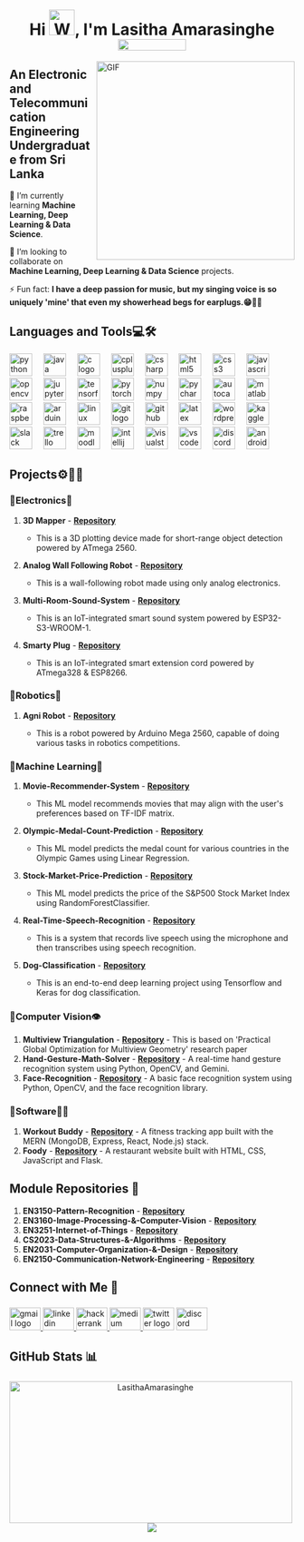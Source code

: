 <!--

-->

<h1 align="center">Hi <img src="https://raw.githubusercontent.com/nixin72/nixin72/master/wave.gif" 
         alt="Waving hand animated gif"
         height="45"
         width="45" />, I'm Lasitha Amarasinghe <div><img align="center" src="https://komarev.com/ghpvc/?username=LasithaAmarasinghe&color=brightgreen&label=Profile+Views" height="20" width="120">
</div></h1> 

<img align="right" alt="GIF" src="https://user-images.githubusercontent.com/75851313/151668395-5591532b-28da-46a6-9476-7c9694bcb60e.gif" width="350"/>

<h2 align="left">An Electronic and Telecommunication Engineering Undergraduate from Sri Lanka</h2>

<!-- ![Profile Stats](https://komarev.com/ghpvc/?username=geekyprawins&color=green)
 -->

 🔭 I’m currently learning **Machine Learning, Deep Learning & Data Science**.</br>

 👯 I’m looking to collaborate on **Machine Learning, Deep Learning & Data Science** projects.</br>

 ⚡ Fun fact: **I have a deep passion for music, but my singing voice is so uniquely 'mine' that even my showerhead begs for earplugs.😁🚿🎶**</br>

###

## Languages and Tools💻🛠️
<!-- <h3 align="left">Languages and Tools:</h3> -->
<div align="left">
  <img src="https://cdn.jsdelivr.net/gh/devicons/devicon/icons/python/python-original.svg" height="40" alt="python logo"  />
  <img width="12" />
  <img src="https://skillicons.dev/icons?i=java" height="40" alt="java logo"  />
  <img width="12" />
  <img src="https://skillicons.dev/icons?i=c" height="40" alt="c logo"  />
  <img width="12" />
  <img src="https://cdn.jsdelivr.net/gh/devicons/devicon/icons/cplusplus/cplusplus-original.svg" height="40" alt="cplusplus logo"  />
  <img width="12" />
  <img src="https://skillicons.dev/icons?i=cs" height="40" alt="csharp logo"  />
  <img width="12" />
  <img src="https://skillicons.dev/icons?i=html" height="40" alt="html5 logo"  />
  <img width="12" />
  <img src="https://skillicons.dev/icons?i=css" height="40" alt="css3 logo"  />
  <img width="12" />
  <img src="https://skillicons.dev/icons?i=js" height="40" alt="javascript logo"  />
  <img width="12" />
  <img src="https://skillicons.dev/icons?i=opencv" height="40" alt="opencv logo"  />
  <img width="12" />
  <img src="https://cdn.simpleicons.org/jupyter/F37626" height="40" alt="jupyter logo"  />
  <img width="12" />
  <img src="https://cdn.simpleicons.org/tensorflow/FF6F00" height="40" alt="tensorflow logo"  />
  <img width="12" />
  <img src="https://skillicons.dev/icons?i=pytorch" height="40" alt="pytorch logo"  />
  <img width="12" />
  <img src="https://cdn.jsdelivr.net/gh/devicons/devicon/icons/numpy/numpy-original.svg" height="40" alt="numpy logo"  />
  <img width="12" />
  <img src="https://cdn.jsdelivr.net/gh/devicons/devicon/icons/pycharm/pycharm-original.svg" height="40" alt="pycharm logo"  />
  <img width="12" />
  <img src="https://skillicons.dev/icons?i=autocad" height="40" alt="autocad logo"  />
  <img width="12" />
  <img src="https://skillicons.dev/icons?i=matlab" height="40" alt="matlab logo"  />
  <img width="12" />
  <img src="https://cdn.jsdelivr.net/gh/devicons/devicon/icons/raspberrypi/raspberrypi-original.svg" height="40" alt="raspberrypi logo"  />
  <img width="12" />
  <img src="https://skillicons.dev/icons?i=arduino" height="40" alt="arduino logo"  />
  <img width="12" />
  <img src="https://skillicons.dev/icons?i=linux" height="40" alt="linux logo"  />
  <img width="12" />
  <img src="https://cdn.jsdelivr.net/gh/devicons/devicon/icons/git/git-original.svg" height="40" alt="git logo"  />
  <img width="12" />
  <img src="https://cdn.jsdelivr.net/gh/devicons/devicon/icons/github/github-original.svg" height="40" alt="github logo"  />
  <img width="12" />
  <img src="https://skillicons.dev/icons?i=latex" height="40" alt="latex logo"  />
  <img width="12" />
  <img src="https://cdn.simpleicons.org/wordpress/21759B" height="40" alt="wordpress logo"  />
  <img width="12" />
  <img src="https://cdn.jsdelivr.net/gh/devicons/devicon/icons/kaggle/kaggle-original.svg" height="40" alt="kaggle logo"  />
  <img width="12" />
  <img src="https://cdn.jsdelivr.net/gh/devicons/devicon/icons/slack/slack-original.svg" height="40" alt="slack logo"  />
  <img width="12" />
  <img src="https://cdn.jsdelivr.net/gh/devicons/devicon/icons/trello/trello-plain.svg" height="40" alt="trello logo"  />
  <img width="12" />
  <img src="https://cdn.jsdelivr.net/gh/devicons/devicon/icons/moodle/moodle-original.svg" height="40" alt="moodle logo"  />
  <img width="12" />
  <img src="https://cdn.simpleicons.org/intellijidea/000000" height="40" alt="intellij logo"  />
  <img width="12" />
  <img src="https://skillicons.dev/icons?i=visualstudio" height="40" alt="visualstudio logo"  />
  <img width="12" />
  <img src="https://cdn.jsdelivr.net/gh/devicons/devicon/icons/vscode/vscode-original.svg" height="40" alt="vscode logo"  />
  <img width="12" />
  <img src="https://skillicons.dev/icons?i=discord" height="40" alt="discord logo"  />
  <img width="12" />
  <img src="https://cdn.simpleicons.org/android/3DDC84" height="40" alt="android logo"  />
  <img width="12" />

  
</div>

###

<div align="left">
</div>

###


##  Projects⚙️🧑‍💻

### 💠Electronics📱

1. **3D Mapper** - **[Repository](https://github.com/LasithaAmarasinghe/3D-Mapper)**
   - This is a 3D plotting device made for short-range object detection powered by ATmega 2560.

2. **Analog Wall Following Robot** - **[Repository](https://github.com/LasithaAmarasinghe/Analog-Wall-Follow-Robot)**
   - This is a wall-following robot made using only analog electronics.
     
3. **Multi-Room-Sound-System** - **[Repository](https://github.com/Multi-Room-Sound-System-AURA)**
   - This is an IoT-integrated smart sound system powered by ESP32-S3-WROOM-1.

4. **Smarty Plug** -  **[Repository](https://github.com/LasithaAmarasinghe/Smarty-Plug)**
   - This is an IoT-integrated smart extension cord powered by ATmega328 & ESP8266.
   
### 💠Robotics🤖

1. **Agni Robot** - **[Repository](https://github.com/LasithaAmarasinghe/Agni-Robot)**

   - This is a robot powered by Arduino Mega 2560, capable of doing various tasks in robotics competitions.

### 💠Machine Learning🧠
 
1. **Movie-Recommender-System** - **[Repository](https://github.com/LasithaAmarasinghe/Movie-Recommender-System)**
   - This ML model recommends movies that may align with the user's preferences based on TF-IDF matrix.
     
2. **Olympic-Medal-Count-Prediction** - **[Repository](https://github.com/LasithaAmarasinghe/Olympic-Medal-Count-Prediction)**
   - This ML model predicts the medal count for various countries in the Olympic Games using Linear Regression.
     
3. **Stock-Market-Price-Prediction** - **[Repository](https://github.com/LasithaAmarasinghe/Stock-Market-Price-Prediction)**
   - This ML model predicts the price of the S&P500 Stock Market Index using RandomForestClassifier. 

4. **Real-Time-Speech-Recognition** - **[Repository](https://github.com/LasithaAmarasinghe/Real-Time-Speech-Recognition)**
   - This is a system that records live speech using the microphone and then transcribes using speech recognition.
  
5. **Dog-Classification** - **[Repository](https://github.com/LasithaAmarasinghe/Dog-Classification-with-Tensorflow)**
   - This is an end-to-end deep learning project using Tensorflow and Keras for dog classification.

### 💠Computer Vision👁️
1. **Multiview Triangulation** - **[Repository](https://github.com/LasithaAmarasinghe/EN3160-Image-Processing-Computer-Vision/tree/main/Project)** - This is based on 'Practical Global Optimization for Multiview Geometry' research paper 
2. **Hand-Gesture-Math-Solver** - **[Repository](https://github.com/LasithaAmarasinghe/Hand-Gesture-Math-Solver)** - A real-time hand gesture recognition system using Python, OpenCV, and Gemini. 
3. **Face-Recognition** - **[Repository](https://github.com/LasithaAmarasinghe/Face-Recognition)** - A basic face recognition system using Python, OpenCV, and the face recognition library. 

### 💠Software🧑‍💻
1. **Workout Buddy** - **[Repository](https://github.com/LasithaAmarasinghe/Workout-Buddy)** - A fitness tracking app built with the MERN (MongoDB, Express, React, Node.js) stack.
2. **Foody** - **[Repository](https://github.com/LasithaAmarasinghe/Foody)** - A restaurant website built with HTML, CSS, JavaScript and Flask.
     
## Module Repositories 📖

1. **EN3150-Pattern-Recognition** - **[Repository](https://github.com/LasithaAmarasinghe/EN3150-Pattern-Recognition)**
2. **EN3160-Image-Processing-&-Computer-Vision** - **[Repository](https://github.com/LasithaAmarasinghe/EN3160-Image-Processing-Computer-Vision)**
3. **EN3251-Internet-of-Things** - **[Repository](https://github.com/LasithaAmarasinghe/EN3251-Internet-of-Things)**
4. **CS2023-Data-Structures-&-Algorithms** - **[Repository](https://github.com/LasithaAmarasinghe/CS-2023-Data-Structures-Algorithms)**
5. **EN2031-Computer-Organization-&-Design** - **[Repository](https://github.com/LasithaAmarasinghe/EN2031-Computer-Organization-and-Design)**
6. **EN2150-Communication-Network-Engineering** - **[Repository](https://github.com/LasithaAmarasinghe/EN2150-Communication-Network-Engineering)**

## Connect with Me 🤝
###

<div align="left">
  <a href="mailto:amarasinghelra@gmail.com" target="_blank">
    <img src="https://raw.githubusercontent.com/maurodesouza/profile-readme-generator/master/src/assets/icons/social/gmail/default.svg" width="55" height="40" alt="gmail logo"  />
  </a>
  <a href="https://www.linkedin.com/in/lasitha-amarasinghe-74351b202/" target="_blank">
    <img src="https://raw.githubusercontent.com/maurodesouza/profile-readme-generator/master/src/assets/icons/social/linkedin/default.svg" width="55" height="40" alt="linkedin logo"  />
  </a>
  <a href="https://www.hackerrank.com/profile/amarasinghelra" target="_blank">
    <img src="https://raw.githubusercontent.com/maurodesouza/profile-readme-generator/master/src/assets/icons/social/hackerrank/default.svg" width="55" height="40" alt="hackerrank logo"  />
  </a>
  <a href="https://medium.com/@amarasinghelra" target="_blank">
    <img src="https://raw.githubusercontent.com/maurodesouza/profile-readme-generator/master/src/assets/icons/social/medium/default.svg" width="55" height="40" alt="medium logo"  />
  </a>
  <img src="https://raw.githubusercontent.com/maurodesouza/profile-readme-generator/master/src/assets/icons/social/twitter/default.svg" width="55" height="40" alt="twitter logo"  />
  <img src="https://raw.githubusercontent.com/maurodesouza/profile-readme-generator/master/src/assets/icons/social/discord/default.svg" width="55" height="40" alt="discord logo"  />
 <!-- <img src="https://raw.githubusercontent.com/maurodesouza/profile-readme-generator/master/src/assets/icons/social/telegram/default.svg" width="55" height="40" alt="telegram logo"  /> -->
 <!-- <img src="https://raw.githubusercontent.com/maurodesouza/profile-readme-generator/master/src/assets/icons/social/whatsapp/default.svg" width="55" height="40" alt="whatsapp logo"  /> -->
</div>






## GitHub Stats 📊
###
<!--
<div>
  <img src="https://github-readme-stats.vercel.app/api/top-langs/?username=lasithaamarasinghe&theme=chartreuse-dark&show_icons=true&hide_border=true&layout=compact /> //top languages
</div>
-->
###

<p align="center">
  <img src="https://github-readme-stats.vercel.app/api?username=LasithaAmarasinghe&show_icons=true&locale=en&theme=chartreuse-dark&include_all_commits=false&private_count=true" alt="LasithaAmarasinghe" style="width: 500px; height: 250px; margin-right: 10px;" />
  <img src="https://github-readme-streak-stats.herokuapp.com/?user=lasithaamarasinghe&theme=chartreuse-dark&hide_border=true" /> 
</p>

  



